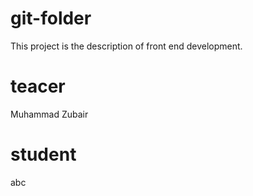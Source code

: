 # git-folder
This project is the description of front end development.

# teacer
Muhammad Zubair
# student
abc
